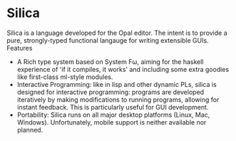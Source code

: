 # Silica

Silica is a language developed for the Opal editor. The intent is to provide a
pure, strongly-typed functional langauge for writing extensible GUIs. Features

+ A Rich type system based on System Fω, aiming for the haskell experience of
  'if it compiles, it works' and including some extra goodies like first-class
  ml-style modules.
+ Interactive Programming: like in lisp and other dynamic PLs, silica is
  designed for interactive programming: programs are developed iteratively by
  making modifications to running programs, allowing for instant feedback. This
  is particularly useful for GUI development.
+ Portability: Silica runs on all major desktop platforms (Linux, Mac,
  Windows). Unfortunately, mobile support is neither available nor planned.
